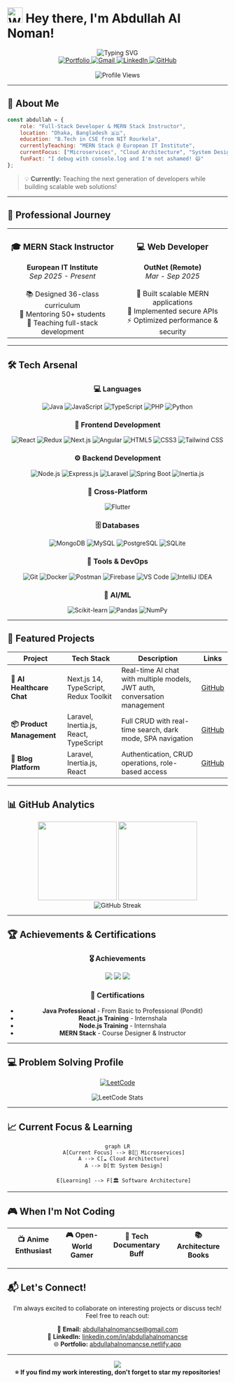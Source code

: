 # <img src="https://raw.githubusercontent.com/Tarikul-Islam-Anik/Animated-Fluent-Emojis/master/Emojis/Hand%20gestures/Waving%20Hand.png" alt="Waving Hand" width="35" height="35" /> Hey there, I'm Abdullah Al Noman!

<div align="center">
  <img src="https://readme-typing-svg.demolab.com?font=Fira+Code&size=32&duration=3000&pause=1000&color=6366F1&center=true&vCenter=true&width=600&lines=Full-Stack+Developer;MERN+Stack+Instructor;Backend+Specialist;Problem+Solver" alt="Typing SVG" />
</div>

<div align="center">
  <a href="https://abdullahalnomancse.netlify.app/">
    <img src="https://img.shields.io/badge/🌐_Portfolio-4F46E5?style=for-the-badge&logoColor=white" alt="Portfolio">
  </a>
  <a href="mailto:abdullahalnomancse@gmail.com">
    <img src="https://img.shields.io/badge/✉️_Email-EA4335?style=for-the-badge&logoColor=white" alt="Gmail">
  </a>
  <a href="https://linkedin.com/in/abdullahalnomancse">
    <img src="https://img.shields.io/badge/LinkedIn-0077B5?style=for-the-badge&logo=linkedin&logoColor=white" alt="LinkedIn">
  </a>
  <a href="https://github.com/AlNomanCSE">
    <img src="https://img.shields.io/badge/GitHub-100000?style=for-the-badge&logo=github&logoColor=white" alt="GitHub">
  </a>
</div>

<br>

<div align="center">
  <img src="https://komarev.com/ghpvc/?username=AlNomanCSE&label=Profile%20Views&color=blueviolet&style=for-the-badge" alt="Profile Views" />
</div>

---

## 🚀 About Me

```javascript
const abdullah = {
    role: "Full-Stack Developer & MERN Stack Instructor",
    location: "Dhaka, Bangladesh 🇧🇩",
    education: "B.Tech in CSE from NIT Rourkela",
    currentlyTeaching: "MERN Stack @ European IT Institute",
    currentFocus: ["Microservices", "Cloud Architecture", "System Design"],
    funFact: "I debug with console.log and I'm not ashamed! 😄"
};
```

> 💡 **Currently:** Teaching the next generation of developers while building scalable web solutions!

---

## 💼 Professional Journey

<table>
  <tr>
    <td align="center" width="50%">
      <h3>🎓 MERN Stack Instructor</h3>
      <b>European IT Institute</b><br>
      <i>Sep 2025 - Present</i><br><br>
      📚 Designed 36-class curriculum<br>
      👥 Mentoring 50+ students<br>
      🚀 Teaching full-stack development
    </td>
    <td align="center" width="50%">
      <h3>💻 Web Developer</h3>
      <b>OutNet (Remote)</b><br>
      <i>Mar - Sep 2025</i><br><br>
      🔧 Built scalable MERN applications<br>
      🔐 Implemented secure APIs<br>
      ⚡ Optimized performance & security
    </td>
  </tr>
</table>

---

## 🛠️ Tech Arsenal

<div align="center">

### 💻 Languages
![Java](https://img.shields.io/badge/Java-ED8B00?style=for-the-badge&logo=openjdk&logoColor=white)
![JavaScript](https://img.shields.io/badge/JavaScript-F7DF1E?style=for-the-badge&logo=javascript&logoColor=black)
![TypeScript](https://img.shields.io/badge/TypeScript-007ACC?style=for-the-badge&logo=typescript&logoColor=white)
![PHP](https://img.shields.io/badge/PHP-777BB4?style=for-the-badge&logo=php&logoColor=white)
![Python](https://img.shields.io/badge/Python-3776AB?style=for-the-badge&logo=python&logoColor=white)

### 🎨 Frontend Development
![React](https://img.shields.io/badge/React-20232A?style=for-the-badge&logo=react&logoColor=61DAFB)
![Redux](https://img.shields.io/badge/Redux-593D88?style=for-the-badge&logo=redux&logoColor=white)
![Next.js](https://img.shields.io/badge/Next.js-000000?style=for-the-badge&logo=next.js&logoColor=white)
![Angular](https://img.shields.io/badge/Angular-DD0031?style=for-the-badge&logo=angular&logoColor=white)
![HTML5](https://img.shields.io/badge/HTML5-E34F26?style=for-the-badge&logo=html5&logoColor=white)
![CSS3](https://img.shields.io/badge/CSS3-1572B6?style=for-the-badge&logo=css3&logoColor=white)
![Tailwind CSS](https://img.shields.io/badge/Tailwind_CSS-38B2AC?style=for-the-badge&logo=tailwind-css&logoColor=white)

### ⚙️ Backend Development
![Node.js](https://img.shields.io/badge/Node.js-339933?style=for-the-badge&logo=node.js&logoColor=white)
![Express.js](https://img.shields.io/badge/Express.js-404D59?style=for-the-badge)
![Laravel](https://img.shields.io/badge/Laravel-FF2D20?style=for-the-badge&logo=laravel&logoColor=white)
![Spring Boot](https://img.shields.io/badge/Spring_Boot-6DB33F?style=for-the-badge&logo=spring-boot&logoColor=white)
![Inertia.js](https://img.shields.io/badge/Inertia.js-5A67D8?style=for-the-badge)

### 📱 Cross-Platform
![Flutter](https://img.shields.io/badge/Flutter-02569B?style=for-the-badge&logo=flutter&logoColor=white)

### 🗄️ Databases
![MongoDB](https://img.shields.io/badge/MongoDB-47A248?style=for-the-badge&logo=mongodb&logoColor=white)
![MySQL](https://img.shields.io/badge/MySQL-4479A1?style=for-the-badge&logo=mysql&logoColor=white)
![PostgreSQL](https://img.shields.io/badge/PostgreSQL-316192?style=for-the-badge&logo=postgresql&logoColor=white)
![SQLite](https://img.shields.io/badge/SQLite-07405E?style=for-the-badge&logo=sqlite&logoColor=white)

### 🔧 Tools & DevOps
![Git](https://img.shields.io/badge/Git-F05032?style=for-the-badge&logo=git&logoColor=white)
![Docker](https://img.shields.io/badge/Docker-2496ED?style=for-the-badge&logo=docker&logoColor=white)
![Postman](https://img.shields.io/badge/Postman-FF6C37?style=for-the-badge&logo=postman&logoColor=white)
![Firebase](https://img.shields.io/badge/Firebase-FFCA28?style=for-the-badge&logo=firebase&logoColor=black)
![VS Code](https://img.shields.io/badge/VS_Code-007ACC?style=for-the-badge&logo=visual-studio-code&logoColor=white)
![IntelliJ IDEA](https://img.shields.io/badge/IntelliJ_IDEA-000000?style=for-the-badge&logo=intellij-idea&logoColor=white)

### 🤖 AI/ML
![Scikit-learn](https://img.shields.io/badge/Scikit--learn-F7931E?style=for-the-badge&logo=scikit-learn&logoColor=white)
![Pandas](https://img.shields.io/badge/Pandas-150458?style=for-the-badge&logo=pandas&logoColor=white)
![NumPy](https://img.shields.io/badge/NumPy-013243?style=for-the-badge&logo=numpy&logoColor=white)

</div>

---

## 🎯 Featured Projects

<div align="center">
  
| Project | Tech Stack | Description | Links |
|---------|------------|-------------|-------|
| **🏥 AI Healthcare Chat** | Next.js 14, TypeScript, Redux Toolkit | Real-time AI chat with multiple models, JWT auth, conversation management | [GitHub](https://github.com/AlNomanCSE/ai-healthcare-chat) |
| **📦 Product Management** | Laravel, Inertia.js, React, TypeScript | Full CRUD with real-time search, dark mode, SPA navigation | [GitHub](https://github.com/AlNomanCSE/laravel-product-management) |
| **📝 Blog Platform** | Laravel, Inertia.js, React | Authentication, CRUD operations, role-based access | [GitHub](https://github.com/AlNomanCSE/laravel-blog) |

</div>

---

## 📊 GitHub Analytics

<div align="center">
  <img height="180em" src="https://github-readme-stats.vercel.app/api?username=AlNomanCSE&show_icons=true&theme=tokyonight&include_all_commits=true&count_private=true"/>
  <img height="180em" src="https://github-readme-stats.vercel.app/api/top-langs/?username=AlNomanCSE&layout=compact&langs_count=8&theme=tokyonight"/>
</div>

<div align="center">
  <img src="https://github-readme-streak-stats.herokuapp.com/?user=AlNomanCSE&theme=tokyonight" alt="GitHub Streak" />
</div>

---

## 🏆 Achievements & Certifications

<div align="center">

### 🎖️ Achievements
![](https://img.shields.io/badge/🏅_First_Class_Honours-B.Tech_CSE-gold?style=for-the-badge)
![](https://img.shields.io/badge/🌟_ICCR_Scholarship-2018--19-blue?style=for-the-badge)
![](https://img.shields.io/badge/🏎️_Black_Mamba_Racing-Management_Team-red?style=for-the-badge)

### 📜 Certifications
- **Java Professional** - From Basic to Professional (Pondit)
- **React.js Training** - Internshala
- **Node.js Training** - Internshala
- **MERN Stack** - Course Designer & Instructor

</div>

---

## 💻 Problem Solving Profile

<div align="center">
  <a href="https://leetcode.com/u/Abdullah_noman/">
    <img src="https://img.shields.io/badge/LeetCode-50+_Problems-FFA116?style=for-the-badge&logo=leetcode&logoColor=white" alt="LeetCode"/>
  </a>
  <br><br>
  <img src="https://leetcard.jacoblin.cool/Abdullah_noman?theme=dark&font=source_code_pro&ext=contest" alt="LeetCode Stats"/>
</div>

---

## 📈 Current Focus & Learning

<div align="center">

```mermaid
graph LR
    A[Current Focus] --> B[🚀 Microservices]
    A --> C[☁️ Cloud Architecture]
    A --> D[🏗️ System Design]
    
    E[Learning] --> F[🏛️ Software Architecture]
```

</div>

---

## 🎮 When I'm Not Coding

<div align="center">

| 📺 Anime Enthusiast | 🎮 Open-World Gamer | 🍿 Tech Documentary Buff | 📚 Architecture Books |
|---------------------|---------------------|-------------------------|----------------------|

</div>

---

## 📬 Let's Connect!

<div align="center">
  
I'm always excited to collaborate on interesting projects or discuss tech! Feel free to reach out:

📧 **Email:** abdullahalnomancse@gmail.com  
💼 **LinkedIn:** [linkedin.com/in/abdullahalnomancse](https://linkedin.com/in/abdullahalnomancse)  
🌐 **Portfolio:** [abdullahalnomancse.netlify.app](https://abdullahalnomancse.netlify.app/)  

</div>

---

<div align="center">
  <img src="https://capsule-render.vercel.app/api?type=waving&color=gradient&customColorList=6,11,20&height=150&section=footer&text=Thanks%20for%20visiting!&fontSize=40&fontColor=fff&animation=twinkling&fontAlignY=65" />
</div>

<div align="center">
  <b>⭐ If you find my work interesting, don't forget to star my repositories!</b>
</div>
